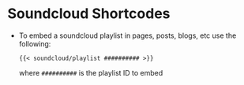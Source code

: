 
# Soundcloud Shortcodes

- To embed a soundcloud playlist in pages, posts, blogs, etc use the following:


    `{{< soundcloud/playlist ########## >}}`
    
     where `##########` is the playlist ID to embed
